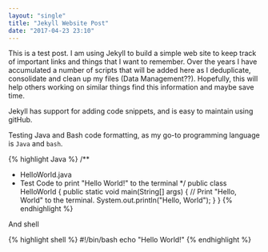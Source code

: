 ```yaml
---
layout: "single"
title: "Jekyll Website Post"
date: "2017-04-23 23:10"
---
```



This is a test post. I am using Jekyll to build a simple web site to keep track of important links and things that I want to remember. Over the years I have accumulated a number of scripts that will be added here as I deduplicate, consolidate and clean up my files (Data Management??). Hopefully, this will help others working on similar things find this information and maybe save time.

Jekyll has support for adding code snippets, and is easy to maintain using gitHub.

Testing Java and Bash code formatting, as my go-to programming language is `Java` and `bash`.

{% highlight Java %}
  /**
  * HelloWorld.java
  * Test Code to print "Hello World!" to the terminal
  */
  public class HelloWorld {
      public static void main(String[] args) {
          // Print "Hello, World" to the terminal.
          System.out.println("Hello, World");
      }
  }
{% endhighlight %}

And shell


{% highlight shell %}
#!/bin/bash
echo "Hello World!"
{% endhighlight %}
